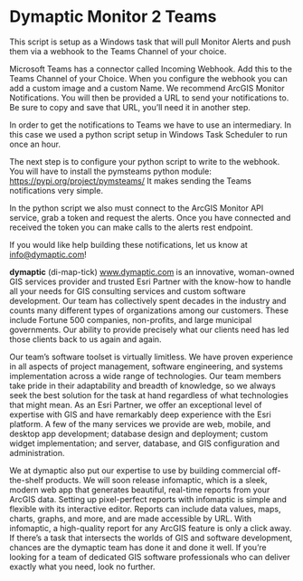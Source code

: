 # Dymaptic Monitor 2 Teams
This script is setup as a Windows task that will pull Monitor Alerts and push them via a webhook to the Teams Channel of your choice.

Microsoft Teams has a connector called Incoming Webhook.  Add this to the Teams Channel of your Choice. When you configure the webhook you can add a custom image and a custom Name. We recommend ArcGIS Monitor Notifications.
You will then be provided a URL to send your notifications to. Be sure to copy and save that URL, you’ll need it in another step.

In order to get the notifications to Teams we have to use an intermediary. In this case we used a python script setup in Windows Task Scheduler to run once an hour.
 
The next step is to configure your python script to write to the webhook.  You will have to install the pymsteams python module: https://pypi.org/project/pymsteams/
It makes sending the Teams notifications very simple.
 
In the python script we also must connect to the ArcGIS Monitor API service, grab a token and request the alerts.
Once you have connected and received the token you can make calls to the alerts rest endpoint.

If you would like help building these notifications, let us know at info@dymaptic.com!


**dymaptic** (di-map-tick) www.dymaptic.com is an innovative, woman-owned GIS services provider and trusted Esri Partner with the know-how to handle all your needs for GIS consulting services and custom software development. Our team has collectively spent decades in the industry and counts many different types of organizations among our customers. These include Fortune 500 companies, non-profits, and large municipal governments. Our ability to provide precisely what our clients need has led those clients back to us again and again.

Our team’s software toolset is virtually limitless. We have proven experience in all aspects of project management, software engineering, and systems implementation across a wide range of technologies. Our team members take pride in their adaptability and breadth of knowledge, so we always seek the best solution for the task at hand regardless of what technologies that might mean. As an Esri Partner, we offer an exceptional level of expertise with GIS and have remarkably deep experience with the Esri platform. A few of the many services we provide are web, mobile, and desktop app development; database design and deployment; custom widget implementation; and server, database, and GIS configuration and administration.

We at dymaptic also put our expertise to use by building commercial off-the-shelf products. We will soon release infomaptic, which is a sleek, modern web app that generates beautiful, real-time reports from your ArcGIS data. Setting up pixel-perfect reports with infomaptic is simple and flexible with its interactive editor. Reports can include data values, maps, charts, graphs, and more, and are made accessible by URL. With infomaptic, a high-quality report for any ArcGIS feature is only a click away.
If there’s a task that intersects the worlds of GIS and software development, chances are the dymaptic team has done it and done it well. If you’re looking for a team of dedicated GIS software professionals who can deliver exactly what you need, look no further.

